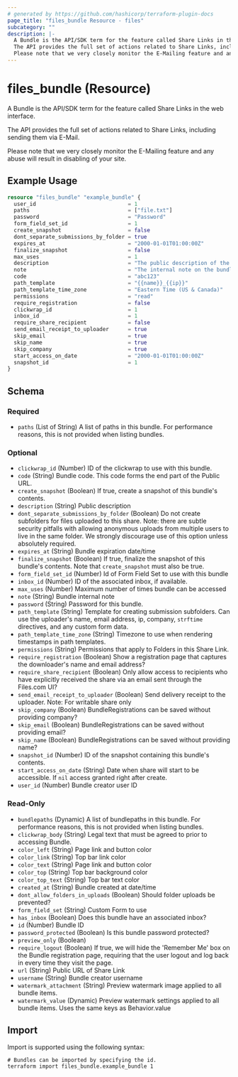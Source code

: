 ```yaml
---
# generated by https://github.com/hashicorp/terraform-plugin-docs
page_title: "files_bundle Resource - files"
subcategory: ""
description: |-
  A Bundle is the API/SDK term for the feature called Share Links in the web interface.
  The API provides the full set of actions related to Share Links, including sending them via E-Mail.
  Please note that we very closely monitor the E-Mailing feature and any abuse will result in disabling of your site.
---
```


# files_bundle (Resource)

A Bundle is the API/SDK term for the feature called Share Links in the web interface.

The API provides the full set of actions related to Share Links, including sending them via E-Mail.



Please note that we very closely monitor the E-Mailing feature and any abuse will result in disabling of your site.

## Example Usage

```terraform
resource "files_bundle" "example_bundle" {
  user_id                             = 1
  paths                               = ["file.txt"]
  password                            = "Password"
  form_field_set_id                   = 1
  create_snapshot                     = false
  dont_separate_submissions_by_folder = true
  expires_at                          = "2000-01-01T01:00:00Z"
  finalize_snapshot                   = false
  max_uses                            = 1
  description                         = "The public description of the bundle."
  note                                = "The internal note on the bundle."
  code                                = "abc123"
  path_template                       = "{{name}}_{{ip}}"
  path_template_time_zone             = "Eastern Time (US & Canada)"
  permissions                         = "read"
  require_registration                = false
  clickwrap_id                        = 1
  inbox_id                            = 1
  require_share_recipient             = false
  send_email_receipt_to_uploader      = true
  skip_email                          = true
  skip_name                           = true
  skip_company                        = true
  start_access_on_date                = "2000-01-01T01:00:00Z"
  snapshot_id                         = 1
}
```

<!-- schema generated by tfplugindocs -->
## Schema

### Required

- `paths` (List of String) A list of paths in this bundle.  For performance reasons, this is not provided when listing bundles.

### Optional

- `clickwrap_id` (Number) ID of the clickwrap to use with this bundle.
- `code` (String) Bundle code.  This code forms the end part of the Public URL.
- `create_snapshot` (Boolean) If true, create a snapshot of this bundle's contents.
- `description` (String) Public description
- `dont_separate_submissions_by_folder` (Boolean) Do not create subfolders for files uploaded to this share. Note: there are subtle security pitfalls with allowing anonymous uploads from multiple users to live in the same folder. We strongly discourage use of this option unless absolutely required.
- `expires_at` (String) Bundle expiration date/time
- `finalize_snapshot` (Boolean) If true, finalize the snapshot of this bundle's contents. Note that `create_snapshot` must also be true.
- `form_field_set_id` (Number) Id of Form Field Set to use with this bundle
- `inbox_id` (Number) ID of the associated inbox, if available.
- `max_uses` (Number) Maximum number of times bundle can be accessed
- `note` (String) Bundle internal note
- `password` (String) Password for this bundle.
- `path_template` (String) Template for creating submission subfolders. Can use the uploader's name, email address, ip, company, `strftime` directives, and any custom form data.
- `path_template_time_zone` (String) Timezone to use when rendering timestamps in path templates.
- `permissions` (String) Permissions that apply to Folders in this Share Link.
- `require_registration` (Boolean) Show a registration page that captures the downloader's name and email address?
- `require_share_recipient` (Boolean) Only allow access to recipients who have explicitly received the share via an email sent through the Files.com UI?
- `send_email_receipt_to_uploader` (Boolean) Send delivery receipt to the uploader. Note: For writable share only
- `skip_company` (Boolean) BundleRegistrations can be saved without providing company?
- `skip_email` (Boolean) BundleRegistrations can be saved without providing email?
- `skip_name` (Boolean) BundleRegistrations can be saved without providing name?
- `snapshot_id` (Number) ID of the snapshot containing this bundle's contents.
- `start_access_on_date` (String) Date when share will start to be accessible. If `nil` access granted right after create.
- `user_id` (Number) Bundle creator user ID

### Read-Only

- `bundlepaths` (Dynamic) A list of bundlepaths in this bundle.  For performance reasons, this is not provided when listing bundles.
- `clickwrap_body` (String) Legal text that must be agreed to prior to accessing Bundle.
- `color_left` (String) Page link and button color
- `color_link` (String) Top bar link color
- `color_text` (String) Page link and button color
- `color_top` (String) Top bar background color
- `color_top_text` (String) Top bar text color
- `created_at` (String) Bundle created at date/time
- `dont_allow_folders_in_uploads` (Boolean) Should folder uploads be prevented?
- `form_field_set` (String) Custom Form to use
- `has_inbox` (Boolean) Does this bundle have an associated inbox?
- `id` (Number) Bundle ID
- `password_protected` (Boolean) Is this bundle password protected?
- `preview_only` (Boolean)
- `require_logout` (Boolean) If true, we will hide the 'Remember Me' box on the Bundle registration page, requiring that the user logout and log back in every time they visit the page.
- `url` (String) Public URL of Share Link
- `username` (String) Bundle creator username
- `watermark_attachment` (String) Preview watermark image applied to all bundle items.
- `watermark_value` (Dynamic) Preview watermark settings applied to all bundle items. Uses the same keys as Behavior.value

## Import

Import is supported using the following syntax:

```shell
# Bundles can be imported by specifying the id.
terraform import files_bundle.example_bundle 1
```
